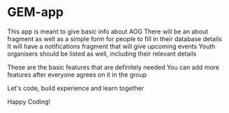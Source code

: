 # GEM-app

This app is meant to give basic info about AOG
There will be an about fragment as well as a simple form for people to fill in their database details
It will have a notifications fragment that will give upcoming events
Youth organisers should be listed as well, including their relevant details

These are the basic features that are definitely needed
You can add more features after everyone agrees on it in the group

Let's code, build experience and learn together

Happy Coding!
